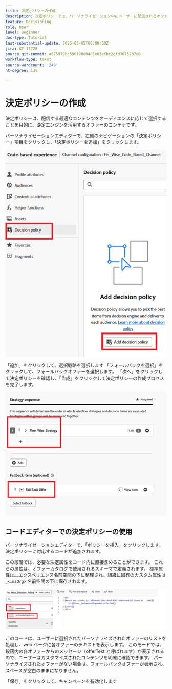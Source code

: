 ```yaml
---
title: 決定ポリシーの作成
description: 決定ポリシーでは、パーソナライゼーション中にユーザーに配信されるオファーを決定するために使用するロジックを定義します。
feature: Decisioning
role: User
level: Beginner
doc-type: Tutorial
last-substantial-update: 2025-05-05T00:00:00Z
jira: KT-17728
source-git-commit: a675979bc590190e0481e63efbc2cfd30752b7c0
workflow-type: tm+mt
source-wordcount: '249'
ht-degree: 13%

---
```



# 決定ポリシーの作成

決定ポリシーは、配信する最適なコンテンツをオーディエンスに応じて選択することを目的に、決定エンジンを活用するオファーのコンテナです。

パーソナライゼーションエディターで、左側のナビゲーションの「決定ポリシー」項目をクリックし、「決定ポリシーを追加」をクリックします。

![create-decision-policy](assets/decision-policy.png)

「追加」をクリックして、選択戦略を選択します
「フォールバックを選択」をクリックして、フォールバックオファーを選択します。
「次へ」をクリックして決定ポリシーを確認し、「作成」をクリックして決定ポリシーの作成プロセスを完了します。


![ 決定ポリシー ](assets/decision-policy2.png)


## コードエディターでの決定ポリシーの使用

パーソナライゼーションエディターで、「ポリシーを挿入」をクリックします。決定ポリシーに対応するコードが追加されます。

この段階では、必要な決定属性をコード内に直接含めることができます。 これらの属性は、オファーカタログで使用されるスキーマで定義されます。 標準属性は__エクスペリエンス名前空間の下に整理され、組織に固有のカスタム属性は `_<imsOrg>` 名前空間の下に保存されます。

![using_decision_policy](assets/Insert-policy.png)

このコードは、ユーザーに選択されたパーソナライズされたオファーのリストを処理し、web ページに各オファーのテキストを表示します。 このモードでは、段落内の各オファーからのメッセージ（offerText と呼ばれます）が表示されるので、ユーザーはカスタマイズされたコンテンツを明確に確認できます。
パーソナライズされたオファーがない場合は、フォールバックオファーが表示され、スペースが空白のままになりません。

「保存」をクリックして、キャンペーンを有効化します